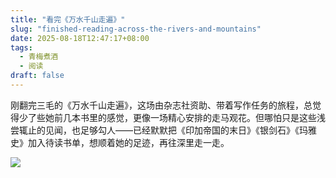 ```yaml
---
title: "看完《万水千山走遍》"
slug: "finished-reading-across-the-rivers-and-mountains"
date: 2025-08-18T12:47:17+08:00
tags:
  - 青梅煮酒
  - 阅读
draft: false
---
```


刚翻完三毛的《万水千山走遍》，这场由杂志社资助、带着写作任务的旅程，总觉得少了些她前几本书里的感觉，更像一场精心安排的走马观花。但哪怕只是这些浅尝辄止的见闻，也足够勾人——已经默默把《印加帝国的末日》《银剑石》《玛雅史》加入待读书单，想顺着她的足迹，再往深里走一走。

![](https://raw.githubusercontent.com/xbot/image-hosting/master/blog/2025-08-18-22-27-04-IMG_5215.jpeg)

